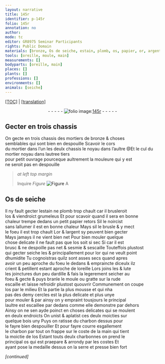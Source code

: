 ```yaml
---
layout: narrative
title: 145r
identifier: p-145r
folio: 145r
annotation: no
author:
mode: tc
editor: GR8975 Seminar Participants
rights: Public Domain
materials: [bronze, Os de seiche, estain, plomb, os, papier, or, argent, lute, ardille, charbon]
tools: [oreille, moule, main]
measurements: []
bodyparts: [oreille, main]
places: []
plants: []
professions: []
environments: []
animals: [seiche]
---
```


<p><a href="{{ site.baseurl }}/diplomatic/">[TOC]</a> | <a href="{{ site.baseurl }}/texts/p-145r_tl/" target="_blank">[translation]</a></p><div class="folio" align="center">- - - - - <a href="http://gallica.bnf.fr/ark:/12148/btv1b10500001g/f295.image" target="_blank"><img src="https://cu-mkp.github.io/2017-workshop-edition/assets/photo-icon.png" alt="folio image: " style="display:inline-block; margin-bottom:-3px;"/>145r</a> - - - - - </div>  
  

## Gecter en trois chassis

 
On gecte en trois chassis des mortiers de <span class="m">bronze</span> & choses<br/> semblables qui sont bien en despouille Scavoir le cors<br/> du mortier dans l’un <span class="del">les deulx chassis</span> <span class="add">le noyau dans l’aultre</span> @Et le <span class="add">cul du mortier</span> <span class="del">noyau</span> dans l<span class="del">autre</span>e tiers<br/> <span class="del">pour petit ouvrage</span> pourceque aultrement la mouleure qui y est<br/> ne seroit pas en despouille
 
 
> *at left top margin*
> 
> 
> Inquire 
> *Figure*
> <a href="https://drive.google.com/open?id=0B9-oNrvWdlO5MXRaSldvRzY2UTg" target="_blank"><img src="https://cu-mkp.github.io/GR8975-edition/assets/photo-icon.png" alt="Figure" style="display:inline-block; margin-bottom:-3px;"/></a>
 A

 
 
  

## <span class="m">Os de <span class="al">seiche</span></span>

 
Il ny fault gecter l<span class="m">estain</span> ne <span class="m">plomb</span> trop chault car il brusleroit<br/> l<span class="m">os</span> & viendroict grumeleus Et pour scavoir quand il sera en bonne<br/> chaleur trempe dedans un petit <span class="m">papier</span> retors Sil le noircist<br/> sans lallumer il est en bonne chaleur Mays sil le brusle & y mect<br/> le foeu il est trop chault L<span class="m">or</span> & l<span class="m">argent</span> sy peuvent bien gecter<br/> Mays jamays il ne vient bien net Pour bien mouler quelque<br/> chose delicate il ne fault pas que l<span class="m">os</span> soit si sec <span class="del">Si</span> car il est<br/> brusc & ne despoille pas net & sesmie & sescaille Touteffois plustost<br/> qui gecter <span class="al">seiche</span> les & principallement pour l<span class="m">or</span> qui ne veult point<br/> dhumidite Tu cognoistras quilz sont asses secs quand apres<br/> avoir un peu aproche du foeu le dedans & empraincte diceulx ilz<br/> crient & petillent estant aproche de l<span class="tl"><span class="bp">oreille</span></span> Lors joins les & <span class="m">lute</span><br/> les joinctures dun peu d<span class="m">ardille</span> & fais la legerement seicher au<br/> foeu & gecte & puys branle le <span class="tl">moule</span> ou gratte sur la rude<br/> escaille et laisse refroidir plustost quouvrir Communement on coupe<br/> l<span class="m">os</span> par le milieu Et la partie la plus mousse et qui nha<br/> pas des demy cercles  est la plus delicate et plus unye<br/> pour mouler & par ainsy on y empraint tousjours le principal<br/> laultre est escaillee par dedans comme elle demonstre par dehors<br/> Ainsy on ne sen ayde poinct en choses delicates qui se moulent<br/> en deulx endroicts On unist & aplatist ces deulx moicties sur<br/> quelque bois uny Puys on ratisse du <span class="m">charbon</span> dessus pour<br/> le fayre bien despouiller Et pour fayre courre esgallement<br/> le <span class="m">charbon</span> par tout on frappe sur le coste de la <span class="tl"><span class="bp">main</span></span> qui tient<br/> la moictie de l<span class="m">os</span> Estant touts deulx charbonnes on prend le<br/> principal <span class="m">os</span> qui est praepare & arrondy par les costes Et<br/> ayant pose la medaille dessus on la serre et presse bien fort
 
*[continued]*
 
